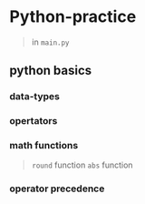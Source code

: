 # Python-practice
> in `main.py`
## python basics
### data-types
### opertators
### math functions 
> `round` function
> `abs` function
### operator precedence


